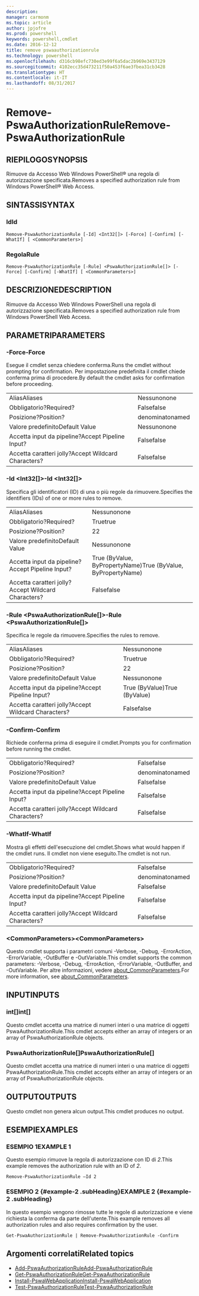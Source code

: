 ```yaml
---
description: 
manager: carmonm
ms.topic: article
author: jpjofre
ms.prod: powershell
keywords: powershell,cmdlet
ms.date: 2016-12-12
title: remove pswaauthorizationrule
ms.technology: powershell
ms.openlocfilehash: d316cb98efc730ed3e99f6a5dac2b969e3437129
ms.sourcegitcommit: 4102ecc35d473211f50a453f6ae3fbea31cb3428
ms.translationtype: HT
ms.contentlocale: it-IT
ms.lasthandoff: 08/31/2017
---
```

#  <a name="remove-pswaauthorizationrule"></a><span data-ttu-id="19c2a-103">Remove-PswaAuthorizationRule</span><span class="sxs-lookup"><span data-stu-id="19c2a-103">Remove-PswaAuthorizationRule</span></span>

##  <a name="synopsis"></a><span data-ttu-id="19c2a-104">RIEPILOGO</span><span class="sxs-lookup"><span data-stu-id="19c2a-104">SYNOPSIS</span></span>

<span data-ttu-id="19c2a-105">Rimuove da Accesso Web Windows PowerShell® una regola di autorizzazione specificata.</span><span class="sxs-lookup"><span data-stu-id="19c2a-105">Removes a specified authorization rule from Windows PowerShell® Web Access.</span></span>

## <a name="syntax"></a><span data-ttu-id="19c2a-106">SINTASSI</span><span class="sxs-lookup"><span data-stu-id="19c2a-106">SYNTAX</span></span>

###  <a name="id"></a><span data-ttu-id="19c2a-107">Id</span><span class="sxs-lookup"><span data-stu-id="19c2a-107">Id</span></span>
```
Remove-PswaAuthorizationRule [-Id] <Int32[]> [-Force] [-Confirm] [-WhatIf] [ <CommonParameters>]
```

### <a name="rule"></a><span data-ttu-id="19c2a-108">Regola</span><span class="sxs-lookup"><span data-stu-id="19c2a-108">Rule</span></span>
```
Remove-PswaAuthorizationRule [-Rule] <PswaAuthorizationRule[]> [-Force] [-Confirm] [-WhatIf] [ <CommonParameters>]
```

## <a name="description"></a><span data-ttu-id="19c2a-109">DESCRIZIONE</span><span class="sxs-lookup"><span data-stu-id="19c2a-109">DESCRIPTION</span></span>

<span data-ttu-id="19c2a-110">Rimuove da Accesso Web Windows PowerShell una regola di autorizzazione specificata.</span><span class="sxs-lookup"><span data-stu-id="19c2a-110">Removes a specified authorization rule from Windows PowerShell Web Access.</span></span>

## <a name="parameters"></a><span data-ttu-id="19c2a-111">PARAMETRI</span><span class="sxs-lookup"><span data-stu-id="19c2a-111">PARAMETERS</span></span>

### <a name="-force"></a><span data-ttu-id="19c2a-112">-Force</span><span class="sxs-lookup"><span data-stu-id="19c2a-112">-Force</span></span>

<span data-ttu-id="19c2a-113">Esegue il cmdlet senza chiedere conferma.</span><span class="sxs-lookup"><span data-stu-id="19c2a-113">Runs the cmdlet without prompting for confirmation.</span></span> <span data-ttu-id="19c2a-114">Per impostazione predefinita il cmdlet chiede conferma prima di procedere.</span><span class="sxs-lookup"><span data-stu-id="19c2a-114">By default the cmdlet asks for confirmation before proceeding.</span></span>

|||  
|-|-|
| <span data-ttu-id="19c2a-115">Alias</span><span class="sxs-lookup"><span data-stu-id="19c2a-115">Aliases</span></span>                              | <span data-ttu-id="19c2a-116">Nessuno</span><span class="sxs-lookup"><span data-stu-id="19c2a-116">none</span></span>                                 |
| <span data-ttu-id="19c2a-117">Obbligatorio?</span><span class="sxs-lookup"><span data-stu-id="19c2a-117">Required?</span></span>                            | <span data-ttu-id="19c2a-118">False</span><span class="sxs-lookup"><span data-stu-id="19c2a-118">false</span></span>                                |
| <span data-ttu-id="19c2a-119">Posizione?</span><span class="sxs-lookup"><span data-stu-id="19c2a-119">Position?</span></span>                            | <span data-ttu-id="19c2a-120">denominato</span><span class="sxs-lookup"><span data-stu-id="19c2a-120">named</span></span>                                |
| <span data-ttu-id="19c2a-121">Valore predefinito</span><span class="sxs-lookup"><span data-stu-id="19c2a-121">Default Value</span></span>                        | <span data-ttu-id="19c2a-122">Nessuno</span><span class="sxs-lookup"><span data-stu-id="19c2a-122">none</span></span>                                 |
| <span data-ttu-id="19c2a-123">Accetta input da pipeline?</span><span class="sxs-lookup"><span data-stu-id="19c2a-123">Accept Pipeline Input?</span></span>               | <span data-ttu-id="19c2a-124">False</span><span class="sxs-lookup"><span data-stu-id="19c2a-124">false</span></span>                                |
| <span data-ttu-id="19c2a-125">Accetta caratteri jolly?</span><span class="sxs-lookup"><span data-stu-id="19c2a-125">Accept Wildcard Characters?</span></span>          | <span data-ttu-id="19c2a-126">False</span><span class="sxs-lookup"><span data-stu-id="19c2a-126">false</span></span>                                |

### <a name="-id-ltint32gt"></a><span data-ttu-id="19c2a-127">-Id &lt;Int32\[\]&gt;</span><span class="sxs-lookup"><span data-stu-id="19c2a-127">-Id &lt;Int32\[\]&gt;</span></span>

<span data-ttu-id="19c2a-128">Specifica gli identificatori (ID) di una o più regole da rimuovere.</span><span class="sxs-lookup"><span data-stu-id="19c2a-128">Specifies the identifiers (IDs) of one or more rules to remove.</span></span>

|||  
|-|-|
| <span data-ttu-id="19c2a-129">Alias</span><span class="sxs-lookup"><span data-stu-id="19c2a-129">Aliases</span></span>                              | <span data-ttu-id="19c2a-130">Nessuno</span><span class="sxs-lookup"><span data-stu-id="19c2a-130">none</span></span>                                 |
| <span data-ttu-id="19c2a-131">Obbligatorio?</span><span class="sxs-lookup"><span data-stu-id="19c2a-131">Required?</span></span>                            | <span data-ttu-id="19c2a-132">True</span><span class="sxs-lookup"><span data-stu-id="19c2a-132">true</span></span>                                 |
| <span data-ttu-id="19c2a-133">Posizione?</span><span class="sxs-lookup"><span data-stu-id="19c2a-133">Position?</span></span>                            | <span data-ttu-id="19c2a-134">2</span><span class="sxs-lookup"><span data-stu-id="19c2a-134">2</span></span>                                    |
| <span data-ttu-id="19c2a-135">Valore predefinito</span><span class="sxs-lookup"><span data-stu-id="19c2a-135">Default Value</span></span>                        | <span data-ttu-id="19c2a-136">Nessuno</span><span class="sxs-lookup"><span data-stu-id="19c2a-136">none</span></span>                                 |
| <span data-ttu-id="19c2a-137">Accetta input da pipeline?</span><span class="sxs-lookup"><span data-stu-id="19c2a-137">Accept Pipeline Input?</span></span>               | <span data-ttu-id="19c2a-138">True (ByValue, ByPropertyName)</span><span class="sxs-lookup"><span data-stu-id="19c2a-138">True (ByValue, ByPropertyName)</span></span>       |
| <span data-ttu-id="19c2a-139">Accetta caratteri jolly?</span><span class="sxs-lookup"><span data-stu-id="19c2a-139">Accept Wildcard Characters?</span></span>          | <span data-ttu-id="19c2a-140">False</span><span class="sxs-lookup"><span data-stu-id="19c2a-140">false</span></span>                                |

### <a name="-rule-ltpswaauthorizationrulegt"></a><span data-ttu-id="19c2a-141">-Rule &lt;PswaAuthorizationRule\[\]&gt;</span><span class="sxs-lookup"><span data-stu-id="19c2a-141">-Rule &lt;PswaAuthorizationRule\[\]&gt;</span></span>

<span data-ttu-id="19c2a-142">Specifica le regole da rimuovere.</span><span class="sxs-lookup"><span data-stu-id="19c2a-142">Specifies the rules to remove.</span></span>

|||  
|-|-|
| <span data-ttu-id="19c2a-143">Alias</span><span class="sxs-lookup"><span data-stu-id="19c2a-143">Aliases</span></span>                              | <span data-ttu-id="19c2a-144">Nessuno</span><span class="sxs-lookup"><span data-stu-id="19c2a-144">none</span></span>                                 |
| <span data-ttu-id="19c2a-145">Obbligatorio?</span><span class="sxs-lookup"><span data-stu-id="19c2a-145">Required?</span></span>                            | <span data-ttu-id="19c2a-146">True</span><span class="sxs-lookup"><span data-stu-id="19c2a-146">true</span></span>                                 |
| <span data-ttu-id="19c2a-147">Posizione?</span><span class="sxs-lookup"><span data-stu-id="19c2a-147">Position?</span></span>                            | <span data-ttu-id="19c2a-148">2</span><span class="sxs-lookup"><span data-stu-id="19c2a-148">2</span></span>                                    |
| <span data-ttu-id="19c2a-149">Valore predefinito</span><span class="sxs-lookup"><span data-stu-id="19c2a-149">Default Value</span></span>                        | <span data-ttu-id="19c2a-150">Nessuno</span><span class="sxs-lookup"><span data-stu-id="19c2a-150">none</span></span>                                 |
| <span data-ttu-id="19c2a-151">Accetta input da pipeline?</span><span class="sxs-lookup"><span data-stu-id="19c2a-151">Accept Pipeline Input?</span></span>               | <span data-ttu-id="19c2a-152">True (ByValue)</span><span class="sxs-lookup"><span data-stu-id="19c2a-152">True (ByValue)</span></span>                       |
| <span data-ttu-id="19c2a-153">Accetta caratteri jolly?</span><span class="sxs-lookup"><span data-stu-id="19c2a-153">Accept Wildcard Characters?</span></span>          | <span data-ttu-id="19c2a-154">False</span><span class="sxs-lookup"><span data-stu-id="19c2a-154">false</span></span>                                |

### <a name="-confirm"></a><span data-ttu-id="19c2a-155">-Confirm</span><span class="sxs-lookup"><span data-stu-id="19c2a-155">-Confirm</span></span>

<span data-ttu-id="19c2a-156">Richiede conferma prima di eseguire il cmdlet.</span><span class="sxs-lookup"><span data-stu-id="19c2a-156">Prompts you for confirmation before running the cmdlet.</span></span>

|||  
|-|-|
| <span data-ttu-id="19c2a-157">Obbligatorio?</span><span class="sxs-lookup"><span data-stu-id="19c2a-157">Required?</span></span>                            | <span data-ttu-id="19c2a-158">False</span><span class="sxs-lookup"><span data-stu-id="19c2a-158">false</span></span>                                |
| <span data-ttu-id="19c2a-159">Posizione?</span><span class="sxs-lookup"><span data-stu-id="19c2a-159">Position?</span></span>                            | <span data-ttu-id="19c2a-160">denominato</span><span class="sxs-lookup"><span data-stu-id="19c2a-160">named</span></span>                                |
| <span data-ttu-id="19c2a-161">Valore predefinito</span><span class="sxs-lookup"><span data-stu-id="19c2a-161">Default Value</span></span>                        | <span data-ttu-id="19c2a-162">False</span><span class="sxs-lookup"><span data-stu-id="19c2a-162">false</span></span>                                |
| <span data-ttu-id="19c2a-163">Accetta input da pipeline?</span><span class="sxs-lookup"><span data-stu-id="19c2a-163">Accept Pipeline Input?</span></span>               | <span data-ttu-id="19c2a-164">False</span><span class="sxs-lookup"><span data-stu-id="19c2a-164">false</span></span>                                |
| <span data-ttu-id="19c2a-165">Accetta caratteri jolly?</span><span class="sxs-lookup"><span data-stu-id="19c2a-165">Accept Wildcard Characters?</span></span>          | <span data-ttu-id="19c2a-166">False</span><span class="sxs-lookup"><span data-stu-id="19c2a-166">false</span></span>                                |

### <a name="-whatif"></a><span data-ttu-id="19c2a-167">-WhatIf</span><span class="sxs-lookup"><span data-stu-id="19c2a-167">-WhatIf</span></span>

<span data-ttu-id="19c2a-168">Mostra gli effetti dell'esecuzione del cmdlet.</span><span class="sxs-lookup"><span data-stu-id="19c2a-168">Shows what would happen if the cmdlet runs.</span></span> <span data-ttu-id="19c2a-169">Il cmdlet non viene eseguito.</span><span class="sxs-lookup"><span data-stu-id="19c2a-169">The cmdlet is not run.</span></span>

|||  
|-|-|
| <span data-ttu-id="19c2a-170">Obbligatorio?</span><span class="sxs-lookup"><span data-stu-id="19c2a-170">Required?</span></span>                            | <span data-ttu-id="19c2a-171">False</span><span class="sxs-lookup"><span data-stu-id="19c2a-171">false</span></span>                                |
| <span data-ttu-id="19c2a-172">Posizione?</span><span class="sxs-lookup"><span data-stu-id="19c2a-172">Position?</span></span>                            | <span data-ttu-id="19c2a-173">denominato</span><span class="sxs-lookup"><span data-stu-id="19c2a-173">named</span></span>                                |
| <span data-ttu-id="19c2a-174">Valore predefinito</span><span class="sxs-lookup"><span data-stu-id="19c2a-174">Default Value</span></span>                        | <span data-ttu-id="19c2a-175">False</span><span class="sxs-lookup"><span data-stu-id="19c2a-175">false</span></span>                                |
| <span data-ttu-id="19c2a-176">Accetta input da pipeline?</span><span class="sxs-lookup"><span data-stu-id="19c2a-176">Accept Pipeline Input?</span></span>               | <span data-ttu-id="19c2a-177">False</span><span class="sxs-lookup"><span data-stu-id="19c2a-177">false</span></span>                                |
| <span data-ttu-id="19c2a-178">Accetta caratteri jolly?</span><span class="sxs-lookup"><span data-stu-id="19c2a-178">Accept Wildcard Characters?</span></span>          | <span data-ttu-id="19c2a-179">False</span><span class="sxs-lookup"><span data-stu-id="19c2a-179">false</span></span>                                |

### <a name="ltcommonparametersgt"></a><span data-ttu-id="19c2a-180">&lt;CommonParameters&gt;</span><span class="sxs-lookup"><span data-stu-id="19c2a-180">&lt;CommonParameters&gt;</span></span>

<span data-ttu-id="19c2a-181">Questo cmdlet supporta i parametri comuni -Verbose, -Debug, -ErrorAction, -ErrorVariable, -OutBuffer e -OutVariable.</span><span class="sxs-lookup"><span data-stu-id="19c2a-181">This cmdlet supports the common parameters: -Verbose, -Debug, -ErrorAction, -ErrorVariable, -OutBuffer, and -OutVariable.</span></span>
<span data-ttu-id="19c2a-182">Per altre informazioni, vedere [about_CommonParameters](http://go.microsoft.com/fwlink/p/?LinkID=113216).</span><span class="sxs-lookup"><span data-stu-id="19c2a-182">For more information, see [about_CommonParameters](http://go.microsoft.com/fwlink/p/?LinkID=113216).</span></span>

## <a name="inputs"></a><span data-ttu-id="19c2a-183">INPUT</span><span class="sxs-lookup"><span data-stu-id="19c2a-183">INPUTS</span></span>

###  <a name="int"></a><span data-ttu-id="19c2a-184">int\[\]</span><span class="sxs-lookup"><span data-stu-id="19c2a-184">int\[\]</span></span>

<span data-ttu-id="19c2a-185">Questo cmdlet accetta una matrice di numeri interi o una matrice di oggetti PswaAuthorizationRule.</span><span class="sxs-lookup"><span data-stu-id="19c2a-185">This cmdlet accepts either an array of integers or an array of PswaAuthorizationRule objects.</span></span>

###  <a name="pswaauthorizationrule"></a><span data-ttu-id="19c2a-186">PswaAuthorizationRule\[\]</span><span class="sxs-lookup"><span data-stu-id="19c2a-186">PswaAuthorizationRule\[\]</span></span>

<span data-ttu-id="19c2a-187">Questo cmdlet accetta una matrice di numeri interi o una matrice di oggetti PswaAuthorizationRule.</span><span class="sxs-lookup"><span data-stu-id="19c2a-187">This cmdlet accepts either an array of integers or an array of PswaAuthorizationRule objects.</span></span>

##  <a name="outputs"></a><span data-ttu-id="19c2a-188">OUTPUT</span><span class="sxs-lookup"><span data-stu-id="19c2a-188">OUTPUTS</span></span>

<span data-ttu-id="19c2a-189">Questo cmdlet non genera alcun output.</span><span class="sxs-lookup"><span data-stu-id="19c2a-189">This cmdlet produces no output.</span></span>

## <a name="examples"></a><span data-ttu-id="19c2a-190">ESEMPI</span><span class="sxs-lookup"><span data-stu-id="19c2a-190">EXAMPLES</span></span>

### <a name="example-1"></a><span data-ttu-id="19c2a-191">ESEMPIO 1</span><span class="sxs-lookup"><span data-stu-id="19c2a-191">EXAMPLE 1</span></span>

<span data-ttu-id="19c2a-192">Questo esempio rimuove la regola di autorizzazione con ID di *2*.</span><span class="sxs-lookup"><span data-stu-id="19c2a-192">This example removes the authorization rule with an ID of *2*.</span></span>

```
Remove-PswaAuthorizationRule –Id 2
```

### <a name="example-2-example-2-subheading"></a><span data-ttu-id="19c2a-193">ESEMPIO 2 {#example-2 .subHeading}</span><span class="sxs-lookup"><span data-stu-id="19c2a-193">EXAMPLE 2 {#example-2 .subHeading}</span></span>

<span data-ttu-id="19c2a-194">In questo esempio vengono rimosse tutte le regole di autorizzazione e viene richiesta la conferma da parte dell'utente.</span><span class="sxs-lookup"><span data-stu-id="19c2a-194">This example removes all authorization rules and also requires confirmation by the user.</span></span>

```
Get-PswaAuthorizationRule | Remove-PswaAuthorizationRule -Confirm
```

##  <a name="related-topics"></a><span data-ttu-id="19c2a-195">Argomenti correlati</span><span class="sxs-lookup"><span data-stu-id="19c2a-195">Related topics</span></span>

-  [<span data-ttu-id="19c2a-196">Add-PswaAuthorizationRule</span><span class="sxs-lookup"><span data-stu-id="19c2a-196">Add-PswaAuthorizationRule</span></span>](add-pswaauthorizationrule.md)
-  [<span data-ttu-id="19c2a-197">Get-PswaAuthorizationRule</span><span class="sxs-lookup"><span data-stu-id="19c2a-197">Get-PswaAuthorizationRule</span></span>](get-pswaauthorizationrule.md)
-  [<span data-ttu-id="19c2a-198">Install-PswaWebApplication</span><span class="sxs-lookup"><span data-stu-id="19c2a-198">Install-PswaWebApplication</span></span>](install-pswawebapplication.md)
-  [<span data-ttu-id="19c2a-199">Test-PswaAuthorizationRule</span><span class="sxs-lookup"><span data-stu-id="19c2a-199">Test-PswaAuthorizationRule</span></span>](test-pswaauthorizationrule.md)
